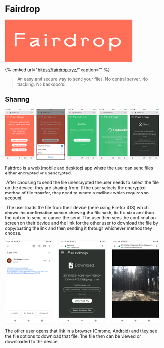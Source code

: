 # Fairdrop

![](../../.gitbook/assets/fairdrop-icon.png)

{% embed url="https://fairdrop.xyz/" caption="" %}

> An easy and secure way to send your files. No central server. No tracking. No backdoors.

## Sharing

![](../../.gitbook/assets/fairdrop-upload.png)

Fairdrop is a web \(mobile and desktop\) app where the user can send files either encrypted or unencrypted.

‌ After choosing to send the file unencrypted the user needs to select the file on the device, they are sharing from. If the user selects the encrypted method of file transfer, they need to create a mailbox which requires an account.

‌ The user loads the file from their device \(here using Firefox iOS\) which shows the confirmation screen showing the file hash, its file size and then the option to send or cancel the send. The user then sees the confirmation screen on their device and the link for the other user to download the file by copy/pasting the link and then sending it through whichever method they choose.

![](../../.gitbook/assets/fairdrop-download.png)

The other user opens that link in a browser \(Chrome, Android\) and they see the file options to download that file. The file then can be viewed or downloaded to the device.

